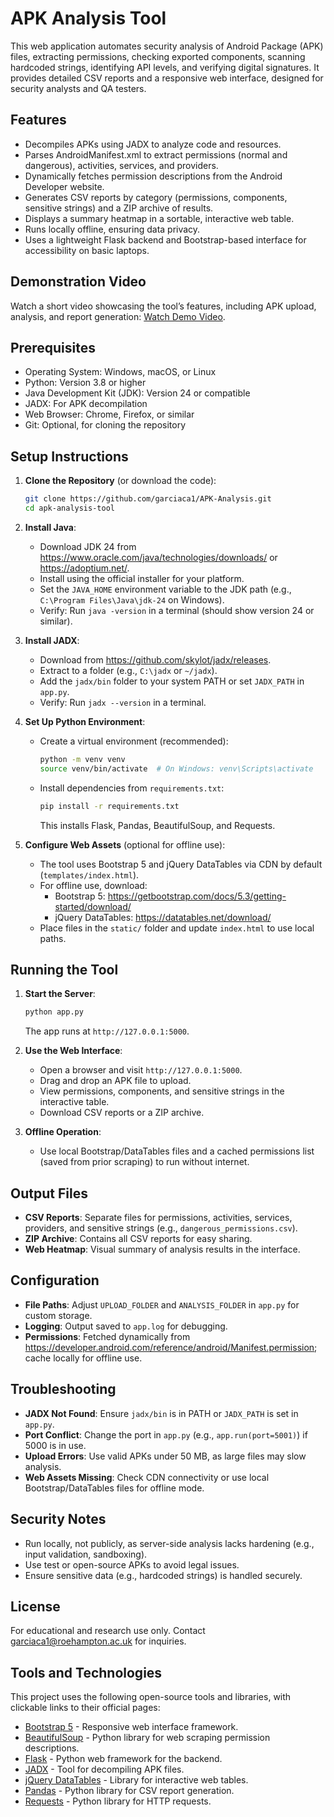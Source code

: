 # APK Analysis Tool

This web application automates security analysis of Android Package (APK) files, extracting permissions, checking exported components, scanning hardcoded strings, identifying API levels, and verifying digital signatures. It provides detailed CSV reports and a responsive web interface, designed for security analysts and QA testers.

## Features

- Decompiles APKs using JADX to analyze code and resources.
- Parses AndroidManifest.xml to extract permissions (normal and dangerous), activities, services, and providers.
- Dynamically fetches permission descriptions from the Android Developer website.
- Generates CSV reports by category (permissions, components, sensitive strings) and a ZIP archive of results.
- Displays a summary heatmap in a sortable, interactive web table.
- Runs locally offline, ensuring data privacy.
- Uses a lightweight Flask backend and Bootstrap-based interface for accessibility on basic laptops.

## Demonstration Video

Watch a short video showcasing the tool’s features, including APK upload, analysis, and report generation: [Watch Demo Video](https://github.com/garciaca1/APK-Analysis/blob/main/video/Screencast%20submission.mp4).

## Prerequisites

- Operating System: Windows, macOS, or Linux
- Python: Version 3.8 or higher
- Java Development Kit (JDK): Version 24 or compatible
- JADX: For APK decompilation
- Web Browser: Chrome, Firefox, or similar
- Git: Optional, for cloning the repository

## Setup Instructions

1. **Clone the Repository** (or download the code):
   ```bash
   git clone https://github.com/garciaca1/APK-Analysis.git
   cd apk-analysis-tool
   ```

2. **Install Java**:
   - Download JDK 24 from https://www.oracle.com/java/technologies/downloads/ or https://adoptium.net/.
   - Install using the official installer for your platform.
   - Set the `JAVA_HOME` environment variable to the JDK path (e.g., `C:\Program Files\Java\jdk-24` on Windows).
   - Verify: Run `java -version` in a terminal (should show version 24 or similar).

3. **Install JADX**:
   - Download from https://github.com/skylot/jadx/releases.
   - Extract to a folder (e.g., `C:\jadx` or `~/jadx`).
   - Add the `jadx/bin` folder to your system PATH or set `JADX_PATH` in `app.py`.
   - Verify: Run `jadx --version` in a terminal.

4. **Set Up Python Environment**:
   - Create a virtual environment (recommended):
     ```bash
     python -m venv venv
     source venv/bin/activate  # On Windows: venv\Scripts\activate
     ```
   - Install dependencies from `requirements.txt`:
     ```bash
     pip install -r requirements.txt
     ```
     This installs Flask, Pandas, BeautifulSoup, and Requests.

5. **Configure Web Assets** (optional for offline use):
   - The tool uses Bootstrap 5 and jQuery DataTables via CDN by default (`templates/index.html`).
   - For offline use, download:
     - Bootstrap 5: https://getbootstrap.com/docs/5.3/getting-started/download/
     - jQuery DataTables: https://datatables.net/download/
   - Place files in the `static/` folder and update `index.html` to use local paths.

## Running the Tool

1. **Start the Server**:
   ```bash
   python app.py
   ```
   The app runs at `http://127.0.0.1:5000`.

2. **Use the Web Interface**:
   - Open a browser and visit `http://127.0.0.1:5000`.
   - Drag and drop an APK file to upload.
   - View permissions, components, and sensitive strings in the interactive table.
   - Download CSV reports or a ZIP archive.

3. **Offline Operation**:
   - Use local Bootstrap/DataTables files and a cached permissions list (saved from prior scraping) to run without internet.

## Output Files

- **CSV Reports**: Separate files for permissions, activities, services, providers, and sensitive strings (e.g., `dangerous_permissions.csv`).
- **ZIP Archive**: Contains all CSV reports for easy sharing.
- **Web Heatmap**: Visual summary of analysis results in the interface.

## Configuration

- **File Paths**: Adjust `UPLOAD_FOLDER` and `ANALYSIS_FOLDER` in `app.py` for custom storage.
- **Logging**: Output saved to `app.log` for debugging.
- **Permissions**: Fetched dynamically from https://developer.android.com/reference/android/Manifest.permission; cache locally for offline use.

## Troubleshooting

- **JADX Not Found**: Ensure `jadx/bin` is in PATH or `JADX_PATH` is set in `app.py`.
- **Port Conflict**: Change the port in `app.py` (e.g., `app.run(port=5001)`) if 5000 is in use.
- **Upload Errors**: Use valid APKs under 50 MB, as large files may slow analysis.
- **Web Assets Missing**: Check CDN connectivity or use local Bootstrap/DataTables files for offline mode.

## Security Notes

- Run locally, not publicly, as server-side analysis lacks hardening (e.g., input validation, sandboxing).
- Use test or open-source APKs to avoid legal issues.
- Ensure sensitive data (e.g., hardcoded strings) is handled securely.

## License

For educational and research use only. Contact garciaca1@roehampton.ac.uk for inquiries.

## Tools and Technologies

This project uses the following open-source tools and libraries, with clickable links to their official pages:

- [Bootstrap 5](https://getbootstrap.com/) - Responsive web interface framework.
- [BeautifulSoup](https://www.crummy.com/software/BeautifulSoup/) - Python library for web scraping permission descriptions.
- [Flask](https://flask.palletsprojects.com/) - Python web framework for the backend.
- [JADX](https://github.com/skylot/jadx) - Tool for decompiling APK files.
- [jQuery DataTables](https://datatables.net/) - Library for interactive web tables.
- [Pandas](https://pandas.pydata.org/) - Python library for CSV report generation.
- [Requests](https://requests.readthedocs.io/) - Python library for HTTP requests.